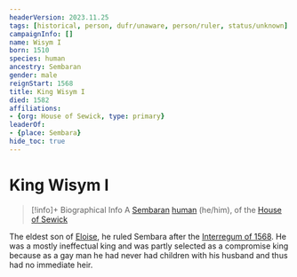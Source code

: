 ```yaml
---
headerVersion: 2023.11.25
tags: [historical, person, dufr/unaware, person/ruler, status/unknown]
campaignInfo: []
name: Wisym I
born: 1510
species: human
ancestry: Sembaran
gender: male
reignStart: 1568
title: King Wisym I
died: 1582
affiliations:
- {org: House of Sewick, type: primary}
leaderOf:
- {place: Sembara}
hide_toc: true
---
```

# King Wisym I
>[!info]+ Biographical Info
> A [Sembaran](<../../../gazetteer/greater-sembara/sembara/sembara.md>) [human](<../../../species/humans/humans.md>) (he/him), of the [House of Sewick](<../../../groups/sembaran-noble-houses/house-of-sewick.md>)
> 
> 

The eldest son of [Eloise](<./eloise.md>), he ruled Sembara after the [Interregum of 1568](<../../../events/1500s/1568/interregum-of-1568.md>). He was a mostly ineffectual king and was partly selected as a compromise king because as a gay man he had never had children with his husband and thus had no immediate heir.
